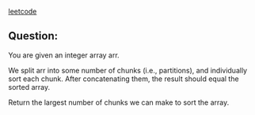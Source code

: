 <a href="https://leetcode.com/problems/max-chunks-to-make-sorted-ii/description/">leetcode</a>

## Question:

You are given an integer array arr.

We split arr into some number of chunks (i.e., partitions), and individually sort each chunk. After concatenating them, the result should equal the sorted array.

Return the largest number of chunks we can make to sort the array.
